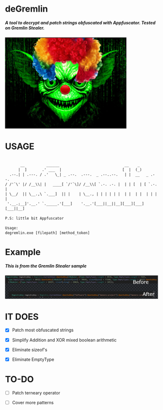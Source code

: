 # deGremlin
##### A tool to decrypt and patch strings obfuscated with Appfuscator. Tested on Gremlin Stealer.
<img src="images/clown.png" alt="Clown" width="400" height="300">



# USAGE

````

       __          ______                              __    _
      |  ]       .' ___  |                            [  |  (_)
  .--.| | .---. / .'   \_| _ .--.  .---.  _ .--..--.   | |  __   _ .--.
/ /'`\' |/ /__\\| |   ____[ `/'`\]/ /__\\[ `.-. .-. |  | | [  | [ `.-. |
| \__/  || \__.,\ `.___]  || |    | \__., | | | | | |  | |  | |  | | | |
 '.__.;__]'.__.' `._____.'[___]    '.__.'[___||__||__][___][___][___||__]
                                                                        P.S: little bit Appfuscator

Usage:
degremlin.exe [filepath] [method_token]
````


# Example
##### This is from the Gremlin Stealer sample
![](images/before_after.png)


# IT DOES
- [x] Patch most obfuscated strings
- [x] Simplify Addition and XOR mixed boolean arithmetic
- [x] Eliminate sizeof's
- [x] Eliminate EmptyType


# TO-DO
- [ ] Patch terneary operator
- [ ] Cover more patterns


